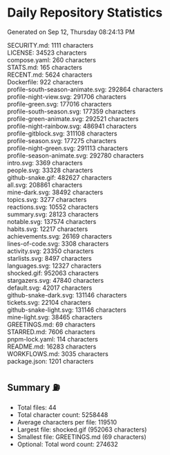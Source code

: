 # Daily Repository Statistics
Generated on Sep 12, Thursday 08:24:13 PM  

SECURITY.md: 1111 characters  
LICENSE: 34523 characters  
compose.yaml: 260 characters  
STATS.md: 165 characters  
RECENT.md: 5624 characters  
Dockerfile: 922 characters  
profile-south-season-animate.svg: 292864 characters  
profile-night-view.svg: 291706 characters  
profile-green.svg: 177016 characters  
profile-south-season.svg: 177359 characters  
profile-green-animate.svg: 292521 characters  
profile-night-rainbow.svg: 486941 characters  
profile-gitblock.svg: 311108 characters  
profile-season.svg: 177275 characters  
profile-night-green.svg: 291113 characters  
profile-season-animate.svg: 292780 characters  
intro.svg: 3369 characters  
people.svg: 33328 characters  
github-snake.gif: 482627 characters  
all.svg: 208861 characters  
mine-dark.svg: 38492 characters  
topics.svg: 3277 characters  
reactions.svg: 10552 characters  
summary.svg: 28123 characters  
notable.svg: 137574 characters  
habits.svg: 12217 characters  
achievements.svg: 26169 characters  
lines-of-code.svg: 3308 characters  
activity.svg: 23350 characters  
starlists.svg: 8497 characters  
languages.svg: 12327 characters  
shocked.gif: 952063 characters  
stargazers.svg: 47840 characters  
default.svg: 42017 characters  
github-snake-dark.svg: 131146 characters  
tickets.svg: 22104 characters  
github-snake-light.svg: 131146 characters  
mine-light.svg: 38465 characters  
GREETINGS.md: 69 characters  
STARRED.md: 7606 characters  
pnpm-lock.yaml: 114 characters  
README.md: 16283 characters  
WORKFLOWS.md: 3035 characters  
package.json: 1201 characters  

## Summary ⛽  
- Total files: 44  
- Total character count: 5258448  
- Average characters per file: 119510  
- Largest file: shocked.gif (952063 characters)  
- Smallest file: GREETINGS.md (69 characters)  
- Optional: Total word count: 274632  
